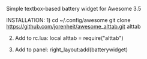 Simple textbox-based battery widget for Awesome 3.5

INSTALLATION:
1)
  cd ~/.config/awesome
  git clone https://github.com/jorenheit/awesome_alttab.git alttab

2) Add to rc.lua:
   local alttab = require("alttab")

3) Add to panel:
    right_layout:add(batterywidget)

